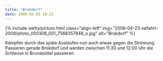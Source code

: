 ```yaml
---
title: "Brokdorf"
date: 2008-05-03 10:21
---
```

{% include wetty/picture.html class="align-left" img="2008-04-23-talfahrt-2008/photo_050308_001_7568357848_o.jpg" alt="Brokdorf" %}

Kämpfen durch das späte Auslaufen nun auch etwas gegen die Strömung. Passieren gerade Brokdorf und werden zwischen 11:30 und 12:00 Uhr die Schleuse in Brunsbüttel passieren.